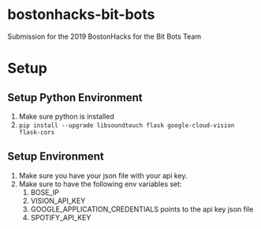 # bostonhacks-bit-bots
Submission for the 2019 BostonHacks for the Bit Bots Team


# Setup

## Setup Python Environment

1. Make sure python is installed
2. `pip install --upgrade libsoundtouch flask google-cloud-vision flask-cors`


## Setup Environment

1. Make sure you have your json file with your api key.
2. Make sure to have the following env variables set:
    1. BOSE_IP
    2. VISION_API_KEY
    3. GOOGLE_APPLICATION_CREDENTIALS points to the api key json file
    4. SPOTIFY_API_KEY
